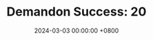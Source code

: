 ---
title: "Demandon Success: 20"
date: 2024-03-03 00:00:00 +0800
categories: [Blogging]
tag: [Blogging]
image: https://pbs.twimg.com/media/GHK62qSWwAAHVYL?format=jpg&name=large
---
